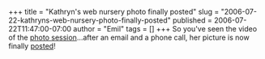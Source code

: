 +++
title = "Kathryn's web nursery photo finally posted"
slug = "2006-07-22-kathryns-web-nursery-photo-finally-posted"
published = 2006-07-22T11:47:00-07:00
author = "Emil"
tags = []
+++
So you've seen the video of the [photo
session](http://www.youtube.com/watch?v=MUBzhguwadM)...after an email
and a phone call, her picture is now finally
[posted](http://www.growingfamily.com/webnursery/babypage_view.asp?URLID=5E8T1L8A8U)!

